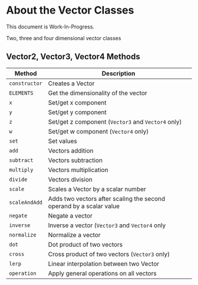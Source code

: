 # About the Vector Classes

This document is Work-In-Progress.

Two, three and four dimensional vector classes

## Vector2, Vector3, Vector4 Methods

| **Method** | **Description** |
| --- | --- |
| `constructor` | Creates a Vector |
| `ELEMENTS` | Get the dimensionality of the vector |
| `x` | Set/get x component |
| `y` | Set/get y component |
| `z` | Set/get z component (`Vector3` and `Vector4` only) |
| `w` | Set/get w component (`Vector4` only) |
| `set` | Set values |
| `add` | Vectors addition |
| `subtract` | Vectors subtraction |
| `multiply` | Vectors multiplication |
| `divide` | Vectors division |
| `scale` | Scales a Vector by a scalar number |
| `scaleAndAdd` | Adds two vectors after scaling the second operand by a scalar value |
| `negate` | Negate a vector |
| `inverse` | Inverse a vector (`Vector3` and `Vector4` only |
| `normalize` | Normalize a vector |
| `dot` | Dot product of two vectors |
| `cross` | Cross product of two vectors (`Vector3` only) |
| `lerp` | Linear interpolation between two Vector |
| `operation` | Apply general operations on all vectors |


